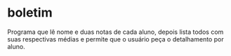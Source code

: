 # boletim
Programa que lê nome e duas notas de cada aluno, depois lista todos com suas respectivas médias e permite que o usuário peça o detalhamento por aluno.
